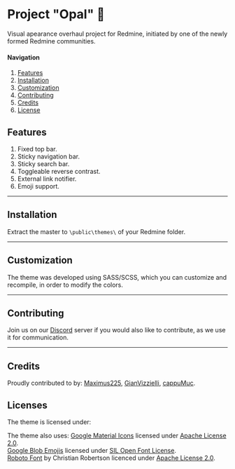 # Project "Opal" :gem:
Visual apearance overhaul project for Redmine, initiated by one of the newly formed Redmine communities.  
#### Navigation
1. [Features](#features)
2. [Installation](#installation)
3. [Customization](#customization)
4. [Contributing](#contributing)
5. [Credits](#credits)
6. [License](#license)

## Features
1. Fixed top bar.  
2. Sticky navigation bar.  
3. Sticky search bar.  
4. Toggleable reverse contrast.  
5. External link notifier.  
6. Emoji support.  

___
## Installation
Extract the master to `\public\themes\` of your Redmine folder.

___
## Customization
The theme was developed using SASS/SCSS, which you can customize and recompile, in order to modify the colors.

___
## Contributing
Join us on our [Discord](https://discord.me/redmine) server if you would also like to contribute, as we use it for communication.

___
## Credits
Proudly contributed to by: [Maximus225](https://github.com/Maximus225/), [GianVizzielli](https://github.com/GianVizzielli), [cappuMuc](https://github.com/cappuMUC).

## Licenses
The theme is licensed under:

The theme also uses:
[Google Material Icons](https://github.com/google/material-design-icons/tree/master/iconfont) licensed under [Apache License 2.0](http://www.apache.org/licenses/LICENSE-2.0.txt).  
[Google Blob Emojis](https://github.com/googlei18n/noto-emoji) licensed under [SIL Open Font License](https://github.com/googlei18n/noto-emoji/blob/master/fonts/LICENSE).  
[Roboto Font](https://fonts.google.com/specimen/Roboto) by Christian Robertson licenced under [Apache License 2.0](http://www.apache.org/licenses/LICENSE-2.0.txt).  
